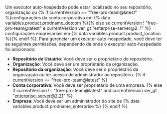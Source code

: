 Um executor auto-hospedado pode estar localizado no seu repositório, organização ou {% if currentVersion == "free-pro-team@latest" %}configurações da conta corporativa em {% data variables.product.prodname_dotcom %}{% else se currentVersion ! "free-pro-team@latest" e currentVersion ver_gt "enterprise-server@2. 1" %} configurações empresariais em {% data variables.product.product_location %}{% endif %}. Para gerenciar um executor auto-hospedado, você deve ter as seguintes permissões, dependendo de onde o executor auto-hospedado foi adicionado:
- **Repositório de Usuário**: Você deve ser o proprietário do repositório.
- **Organização**: Você deve ser um proprietário da organização.
- **Repositório da organização**: Você deve ser o proprietário da organização ou ter acesso de administrador ao repositório.
{% if currentVersion == "free-pro-team@latest" %}
- **Conta corporativa**: Você deve ser proprietário de uma empresa.
{% else if currentVersion != "free-pro-team@latest" and currentVersion ver_gt "enterprise-server@2.21" %}
- **Empresa**: Você deve ser um administrador do site de {% data variables.product.prodname_enterprise %}
{% endif %}
